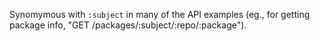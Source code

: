 Synomymous with `:subject` in many of the API examples
(eg., for getting package info, "GET /packages/:subject/:repo/:package").
